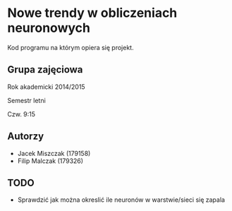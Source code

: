 Nowe trendy w obliczeniach neuronowych
======================================

Kod programu na którym opiera się projekt.

Grupa zajęciowa
---------------

Rok akademicki 2014/2015

Semestr letni

Czw. 9:15

Autorzy
-------

* Jacek Miszczak (179158)
* Filip Malczak (179326)

TODO
-----

* Sprawdzić jak można okreslić ile neuronów w warstwie/sieci się zapala